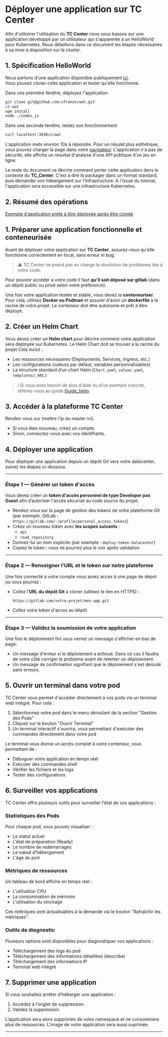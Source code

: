# Déployer une application sur TC Center
Afin d'utilistrer l'utilisation du **TC Center** nous nous basons sur une application développé par un utilisateur qui s'apparente à un HelloWorld pour Kubernetes. Nous détaillons dans ce document les étapes nécessaires à sa mise à disposition sur le cluster. 

## 1. Spécification HelloWorld
Nous partons d'une application disponible publiquement [ici](https://github.com/sfrenot/wot).   
Vous pouvez cloner cette application et tester qu'elle fonctionne.

Dans une première fenêtre, déployez l'application
```bash
git clone git@github.com:sfrenot/wot.git`
cd wot
npm install
node ./index.js
```

Dans une seconde fenêtre, testez son fonctionnement  
```bash
curl localhost:3030/crawl
```
L'application mets environ 10s à répondre. Pour un résulat plus esthétique, vous pouvez charger la page dans votre [navigateur](http://localhost:3030/crawl).
L'application n'a pas de sécurité, elle affiche un résultat d'analyse d'une API publique d'un jeu en ligne. 

Le reste du document va décrire comment porter cette application dans le contexte du **TC_Center**. C'est à dire la packager dans un format standard, puis demander son hébergement sur l'infrastructure. A l'issue du totorial, l'application sera accessible sur une infrastructure Kubernetes.

## 2. Résumé des opérations




[Exemple d'application préte à être déployée après être clonée](https://gitlab.insa-lyon.fr/gvantourou/bob)
## 1. Préparer une application fonctionnelle et conteneurisée

Avant de déployer votre application sur **TC Center**, assurez-vous qu'elle fonctionne correctement en local, sans erreur ni bug.  
> ⚠️ TC Center ne prend pas en charge la résolution de problèmes liés à votre code.

Pour pouvoir accéder a votre code il faut **qu'il soit déposé sur gitlab** (dans un dépôt public ou privé selon votre préférence).

Une fois votre application testée et stable, vous devez la **conteneuriser**.  
Pour cela, utilisez **Docker ou Podman** et assurer d'avoir un **dockerfile** à la racine de votre projet. Le conteneur doit être autonome et prêt à être déployé.

## 2. Créer un Helm Chart

Vous devez créer un **Helm chart** pour décrire comment votre application sera déployée sur Kubernetes.
Le Helm Chart doit se trouver à la racine du projet
Cela inclut :
- Les ressources nécessaires (Deployments, Services, Ingress, etc.)
- Les configurations (valeurs par défaut, variables personnalisables)
- La structure standard d’un chart Helm (`Chart.yaml`, `values.yaml`, `templates/`, etc.)


> ℹ️ Si vous avez besoin de plus d'aide ou d'un exemple concret, référez-vous au guide [Guide_helm](https://github.com/CharlesBouquet1011/TC_Center/blob/main/docs/utilisateur/Guide_helm.md).

## 3. Accéder à la plateforme TC Center

Rendez-vous sur (mettre l'ip du master ici).

- Si vous êtes nouveau, créez un compte.
- Sinon, connectez-vous avec vos identifiants.


## 4. Déployer une application

Pour déployer une application depuis un dépôt Git vers votre datacenter, suivez les étapes ci-dessous.

---

### Étape 1 — Générer un token d'accès

Vous devez créer un **token d'accès personnel de type Developer pas Guest** afin d’autoriser l'accès sécurisé au code source du projet.

- Rendez-vous sur la page de gestion des tokens de votre plateforme Git (par exemple, GitLab : `https://gitlab.com/-/profile/personal_access_tokens`)
- Créez un nouveau token avec **les scopes suivants** :
  - `api`
  - `read_repository`
- Donnez-lui un nom explicite (par exemple : `deploy-token-datacenter`)
- Copiez le token : vous ne pourrez plus le voir après validation

---

### Étape 2 — Renseigner l’URL et le token sur notre plateforme

Une fois connecté à votre compte vous aurez acces à une page de dépot ou vous pourrez :

- Collez l’**URL du dépôt Git** à cloner (utilisez le lien en HTTPS) :
  ```text
  https://gitlab.com/votre-projet/mon-app.git
  ```
- Collez votre token d'acces au dépôt

---

### Étape 3 — Validez la soumission de votre application

Une fois le déploiement fini vous verrez un message s'afficher en bas de page:

- Un message d'erreur si le déploiement a echoué. Dans ce cas il faudra de votre côté corriger le probleme avant de retenter un déploiement.
- Un message de confirmation signifiant que le déploiement s'est déroulé sans erreurs.


## 5. Ouvrir un terminal dans votre pod

TC Center vous permet d'accéder directement à vos pods via un terminal web intégré. Pour cela :

1. Sélectionnez votre pod dans le menu déroulant de la section "Gestion des Pods"
2. Cliquez sur le bouton "Ouvrir Terminal"
3. Un terminal interactif s'ouvrira, vous permettant d'exécuter des commandes directement dans votre pod

Le terminal vous donne un accès complet à votre conteneur, vous permettant de :
- Déboguer votre application en temps réel
- Exécuter des commandes shell
- Vérifier les fichiers et les logs
- Tester des configurations

## 6. Surveiller vos applications

TC Center offre plusieurs outils pour surveiller l'état de vos applications :

### Statistiques des Pods
Pour chaque pod, vous pouvez visualiser :
- Le statut actuel
- L'état de préparation (Ready)
- Le nombre de redémarrages
- Le nœud d'hébergement
- L'âge du pod

### Métriques de ressources
Un tableau de bord affiche en temps réel :
- L'utilisation CPU
- La consommation de mémoire
- L'utilisation du stockage

Ces métriques sont actualisables à la demande via le bouton "Rafraîchir les métriques".

### Outils de diagnostic
Plusieurs options sont disponibles pour diagnostiquer vos applications :
- Téléchargement des logs du pod
- Téléchargement des informations détaillées (describe)
- Téléchargement des informations IP
- Terminal web intégré


## 7. Supprimer une application

Si vous souhaitez arrêter d’héberger une application :

1. Accédez à l’onglet de suppression.
2. Validez la suppression.

L’application sera alors supprimée de votre namespace et ne consommera plus de ressources. L'image de votre application sera aussi suprimée.

---
